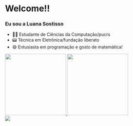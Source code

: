 <h1> Welcome!!</h1>
<h3>Eu sou a Luana Sostisso</h3>


- 👨‍💻 Estudante de Ciências da Computação/pucrs
- 📟 Técnica em Eletrônica/fundação liberato
- 😄 Entusiasta em programação e gosto de matemática!

<div>
  <a href="https://github.com/lusostisso">
  <img height="200em" src="https://github-readme-stats.vercel.app/api?username=lusostisso&theme=nightowl&show_icons=true&count_private=true"/>
  <img height="200em" src="https://github-readme-stats.vercel.app/api/top-langs/?username=lusostisso&theme=nightowl&layout=compact"/>
  
</div>


<div>
<a href="mailto:luanar.sostisso@gmail.com"><img src="https://img.shields.io/badge/Gmail-D14836?style=for-the-badge&logo=gmail&logoColor=white"></a>
</div>

